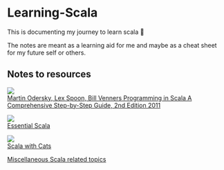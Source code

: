 # Learning-Scala

This is documenting my journey to learn scala 🚀

The notes are meant as a learning aid for me and maybe as a cheat sheet for my future self or others.

## Notes to resources
![](https://images-na.ssl-images-amazon.com/images/I/51w1YjEaT-L._SX258_BO1,204,203,200_.jpg)  
[Martin Odersky, Lex Spoon, Bill Venners Programming in Scala A Comprehensive Step-by-Step Guide, 2nd Edition  2011](Learning.md)

![](https://underscore.io/images/books/essential-scala.png)  
[Essential Scala](Essential-Scala.md)


![](https://underscore.io/images/books/scala-with-cats.png)  
[Scala with Cats](Cats.md)

[Miscellaneous Scala related topics](Misc.md)